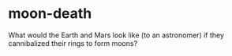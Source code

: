 # moon-death
What would the Earth and Mars look like (to an astronomer) if they cannibalized their rings to form moons?
